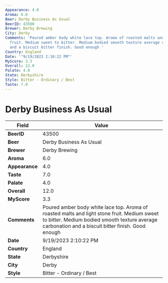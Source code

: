 ```yaml
---
Appearance: 4.0
Aroma: 6.0
Beer: Derby Business As Usual
BeerID: 43500
Brewer: Derby Brewing
City: Derby
Comments: 'Poured amber body white lace top. Aroma of roasted malts and light stone
  fruit. Medium sweet to bitter. Medium bodied smooth texture average carbonation
  and a biscuit bitter finish. Good enough '
Country: England
Date: '"9/19/2023 2:10:22 PM"'
MyScore: 3.3
Overall: 12.0
Palate: 4.0
State: Derbyshire
Style: Bitter - Ordinary / Best
Taste: 7.0
---
```


# Derby Business As Usual

| Field         | Value |
|---------------|-------|
| **BeerID** | 43500 |
| **Beer** | Derby Business As Usual |
| **Brewer** | Derby Brewing |
| **Aroma** | 6.0 |
| **Appearance** | 4.0 |
| **Taste** | 7.0 |
| **Palate** | 4.0 |
| **Overall** | 12.0 |
| **MyScore** | 3.3 |
| **Comments** | Poured amber body white lace top. Aroma of roasted malts and light stone fruit. Medium sweet to bitter. Medium bodied smooth texture average carbonation and a biscuit bitter finish. Good enough  |
| **Date** | 9/19/2023 2:10:22 PM |
| **Country** | England |
| **State** | Derbyshire |
| **City** | Derby |
| **Style** | Bitter - Ordinary / Best |
